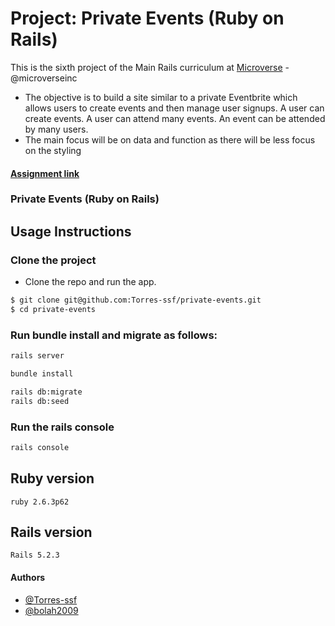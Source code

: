 # Project: Private Events (Ruby on Rails)

This is the sixth project of the Main Rails curriculum at [Microverse](https://www.microverse.org/) - @microverseinc

  - The objective is to build a site similar to a private Eventbrite which allows users to create events and then manage user signups. A user can create events. A user can attend many events. An event can be attended by many users.
- The main focus will be on data and function as there will be less focus on the styling

#### [Assignment link](https://www.theodinproject.com/courses/ruby-on-rails/lessons/associations)

### Private Events (Ruby on Rails)

## Usage Instructions

### Clone the project

- Clone the repo and run the app.

```bash
$ git clone git@github.com:Torres-ssf/private-events.git
$ cd private-events

```

### Run bundle install and migrate as follows:

```bash
rails server

bundle install

rails db:migrate
rails db:seed
```

### Run the rails console

```bash
rails console

```

## Ruby version

    ruby 2.6.3p62

## Rails version

    Rails 5.2.3

#### Authors

- [@Torres-ssf](https://github.com/Torres-ssf)
- [@bolah2009](https://github.com/bolah2009/)
